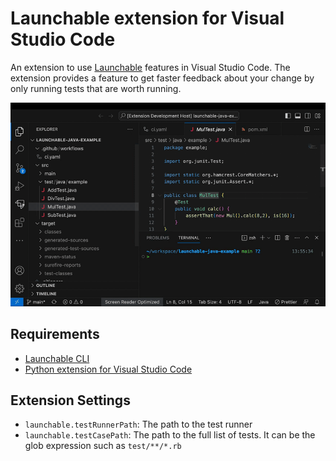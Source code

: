 # Launchable extension for Visual Studio Code

An extension to use [Launchable](https://www.launchableinc.com/) features in Visual Studio Code. The extension provides a feature to get faster feedback about your change by only running tests that are worth running.

![demo](images/demo.gif)

## Requirements

* [Launchable CLI](https://pypi.org/project/launchable/)
* [Python extension for Visual Studio Code](https://marketplace.visualstudio.com/items?itemName=ms-python.python)

## Extension Settings

* `launchable.testRunnerPath`: The path to the test runner
* `launchable.testCasePath`: The path to the full list of tests. It can be the glob expression such as `test/**/*.rb`
